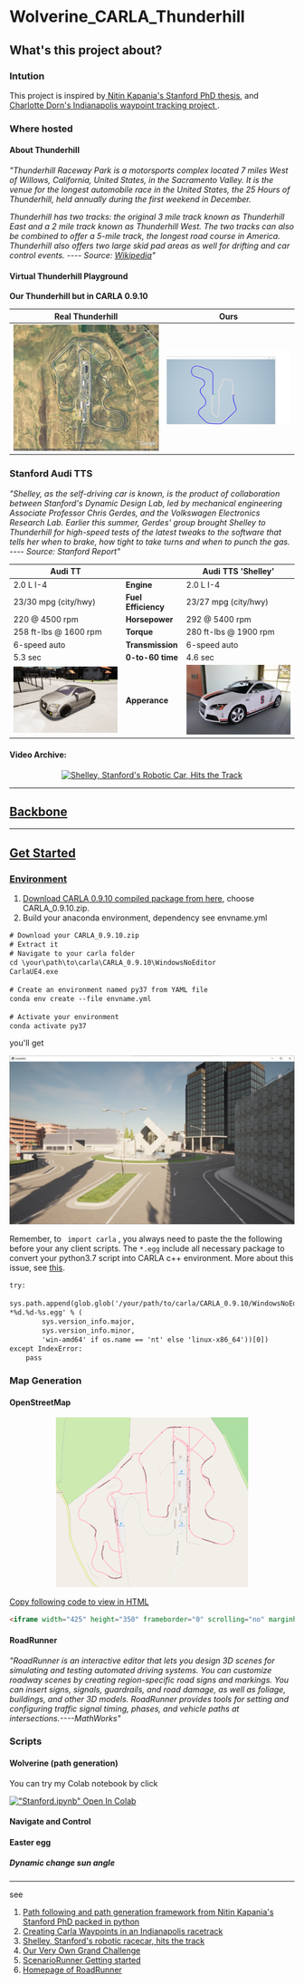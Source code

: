 # Wolverine_CARLA_Thunderhill

## What's this project about?
### Intution
This project is inspired by[ Nitin Kapania's Stanford PhD thesis](https://github.com/nkapania/Wolverine), and [Charlotte Dorn's Indianapolis waypoint tracking project ](https://medium.com/@chardorn/creating-carla-waypoints-9d2cc5c6a656).

### Where hosted

#### About Thunderhill

*"Thunderhill Raceway Park is a motorsports complex located 7 miles West of Willows, California, United States, in the Sacramento Valley. It is the venue for the longest automobile race in the United States, the 25 Hours of Thunderhill, held annually during the first weekend in December.*

*Thunderhill has two tracks: the original 3 mile track known as Thunderhill East and a 2 mile track known as Thunderhill West. The two tracks can also be combined to offer a 5-mile track, the longest road course in America. Thunderhill also offers two large skid pad areas as well for drifting and car control events. ---- Source: [Wikipedia](https://en.wikipedia.org/wiki/Thunderhill_Raceway_Park)"*

#### Virtual Thunderhill Playground

**Our Thunderhill but in CARLA 0.9.10**

| Real Thunderhill                                             | Ours                                                         |
| ------------------------------------------------------------ | ------------------------------------------------------------ |
| ![](https://github.com/jayhsu0627/Wolverine_CARLA_Thunderhill/blob/main/pics/thil-from-airl.jpg) | ![](https://github.com/jayhsu0627/Wolverine_CARLA_Thunderhill/blob/main/pics/birdsview.png) |

### Stanford Audi TTS

*"Shelley, as the self-driving car is known, is the product of collaboration between Stanford's Dynamic Design Lab, led by mechanical engineering Associate Professor Chris Gerdes, and the Volkswagen Electronics Research Lab. Earlier this summer, Gerdes' group brought Shelley to Thunderhill for high-speed tests of the latest tweaks to the software that tells her when to brake, how tight to take turns and when to punch the gas. ---- Source: Stanford Report"*


| **Audi TT**           |       |Audi TTS 'Shelley'   |
| --------------------- | ----  |-------------------- |
|2.0 L I-4              |**Engine**         | 2.0 L I-4           |
|23/30 mpg (city/hwy)   |**Fuel Efficiency**|23/27 mpg (city/hwy) |
|220 @ 4500 rpm	        |**Horsepower**     |292 @ 5400 rpm       |
|258 ft-lbs @ 1600 rpm	|**Torque**         | 280 ft-lbs @ 1900 rpm|
|6-speed auto	        |**Transmission**   |6-speed auto	      |
|5.3 sec	        |**0-to-60 time**   |4.6 sec	      |
| ![](https://github.com/jayhsu0627/Wolverine_CARLA_Thunderhill/blob/main/pics/Audi_TT.png) |**Apperance**   |![](https://github.com/jayhsu0627/Wolverine_CARLA_Thunderhill/blob/main/pics/stanford-audi-tts.jpg)	      |

#### Video Archive:

<p align="center">
    <a href="http://www.youtube.com/watch?v=YxHcJTs2Sxk">
    <img width="460" height="300" 
    src="http://img.youtube.com/vi/YxHcJTs2Sxk/0.jpg"
    alt="Shelley, Stanford's Robotic Car, Hits the Track">
</p>



****
## Backbone
****
## Get Started

### Environment
1. Download CARLA 0.9.10 compiled package from [here](https://github.com/carla-simulator/carla/releases/tag/0.9.10), choose CARLA_0.9.10.zip.
2. Build your anaconda environment, dependency see envname.yml

```
# Download your CARLA_0.9.10.zip
# Extract it
# Navigate to your carla folder
cd \your\path\to\carla\CARLA_0.9.10\WindowsNoEditor
CarlaUE4.exe

# Create an environment named py37 from YAML file
conda env create --file envname.yml

# Activate your environment
conda activate py37

```

you'll get

![](https://github.com/jayhsu0627/Wolverine_CARLA_Thunderhill/blob/main/pics/UE4_default_page.png)

Remember, to ``` import carla``` , you always need to paste the the following before your any client scripts. The ```*.egg``` include all necessary package to convert your python3.7 script into CARLA c++ environment. More about this issue, see [this](https://carla.readthedocs.io/en/latest/build_system/).

```
try:
    sys.path.append(glob.glob('/your/path/to/carla/CARLA_0.9.10/WindowsNoEditor/PythonAPI/carla/dist/carla-*%d.%d-%s.egg' % (
        sys.version_info.major,
        sys.version_info.minor,
        'win-amd64' if os.name == 'nt' else 'linux-x86_64'))[0])
except IndexError:
    pass
```



### Map Generation

#### OpenStreetMap

<p align="center">
    <a href="https://www.openstreetmap.org/#map=16/39.5387/-122.3368">
    <img width="" height="300" 
    src="https://github.com/jayhsu0627/Wolverine_CARLA_Thunderhill/blob/main/pics/map.png"
    alt="Thunderhill in OSM">
</p>


Copy following code to view in HTML



```HTML
<iframe width="425" height="350" frameborder="0" scrolling="no" marginheight="0" marginwidth="0" src="https://www.openstreetmap.org/export/embed.html?bbox=-122.35038042068483%2C39.530773993553694%2C-122.32338666915895%2C39.546560835379374&amp;layer=mapnik" style="border: 1px solid black"></iframe><br/><small><a href="https://www.openstreetmap.org/#map=16/39.5387/-122.3369">Check Larger Map</a></small>
```


#### RoadRunner

*"RoadRunner is an interactive editor that lets you design 3D scenes for simulating and testing automated driving systems. You can customize roadway scenes by creating region-specific road signs and markings. You can insert signs, signals, guardrails, and road damage, as well as foliage, buildings, and other 3D models. RoadRunner provides tools for setting and configuring traffic signal timing, phases, and vehicle paths at intersections.----MathWorks"*


### Scripts
#### Wolverine (path generation)
You can try my Colab notebook by click

[!["Stanford.ipynb" Open In Colab](https://colab.research.google.com/assets/colab-badge.svg)](https://colab.research.google.com/drive/11XgI3dEN68-wI52tvl7awQ_fPqkG-qge?usp=sharing)

#### Navigate and Control

#### Easter egg
##### Dynamic change sun angle



****
see

1. [Path following and path generation framework from Nitin Kapania's Stanford PhD packed in python](https://github.com/nkapania/Wolverine)
2. [Creating Carla Waypoints in an Indianapolis racetrack ](https://medium.com/@chardorn/creating-carla-waypoints-9d2cc5c6a656)
3. [Shelley, Stanford's robotic racecar, hits the track ](https://news.stanford.edu/news/2012/august/shelley-autonomous-car-081312.html)
4. [Our Very Own Grand Challenge](https://medium.com/udacity/our-very-own-grand-challenge-b004a9863024)
5. [ScenarioRunner Getting started](https://github.com/carla-simulator/scenario_runner/blob/master/Docs/getting_scenariorunner.md)
6. [Homepage of RoadRunner](https://www.mathworks.com/products/roadrunner.html)


